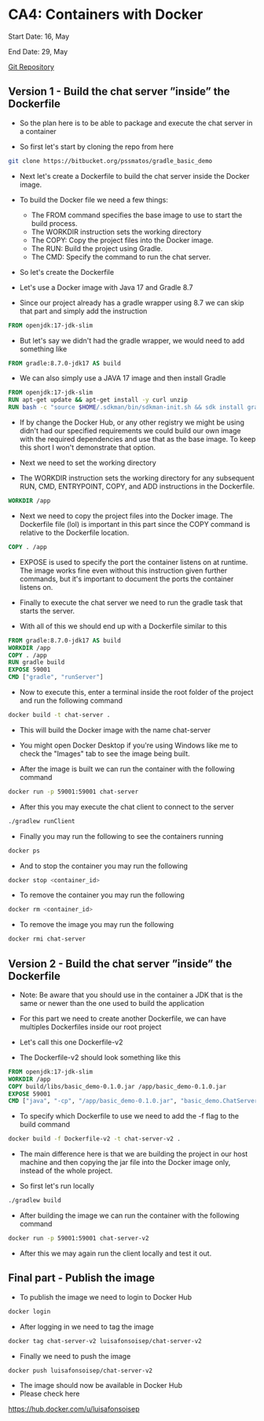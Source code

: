 # CA4: Containers with Docker

Start Date: 16, May

End Date: 29, May

[Git Repository](https://github.com/SwitchQA/devops-23-24-JPE-1222637)

## Version 1 - Build the chat server ”inside” the Dockerfile

* So the plan here is to be able to package and execute the chat server in a container


* So first let's start by cloning the repo from here

```bash
git clone https://bitbucket.org/pssmatos/gradle_basic_demo
```

* Next let's create a Dockerfile to build the chat server inside the Docker image.


* To build the Docker file we need a few things:
    * The FROM command specifies the base image to use to start the build process.
    * The WORKDIR instruction sets the working directory
    * The COPY: Copy the project files into the Docker image.
    * The RUN: Build the project using Gradle.
    * The CMD: Specify the command to run the chat server.

* So let's create the Dockerfile


* Let's use a Docker image with Java 17 and Gradle 8.7


* Since our project already has a gradle wrapper using 8.7 we can skip that part and simply add the instruction

```Dockerfile
FROM openjdk:17-jdk-slim
```

* But let's say we didn't had the gradle wrapper, we would need to add something like

```Dockerfile
FROM gradle:8.7.0-jdk17 AS build
```

* We can also simply use a JAVA 17 image and then install Gradle

```Dockerfile
FROM openjdk:17-jdk-slim
RUN apt-get update && apt-get install -y curl unzip
RUN bash -c "source $HOME/.sdkman/bin/sdkman-init.sh && sdk install gradle 8.7" \
```

* If by change the Docker Hub, or any other registry we might be using didn't had our specified requirements
  we could build our own image with the required dependencies and use that as the base image.
  To keep this short I won't demonstrate that option.


* Next we need to set the working directory


* The WORKDIR instruction sets the working directory for any subsequent
  RUN, CMD, ENTRYPOINT, COPY, and ADD instructions in the Dockerfile.

```Dockerfile
WORKDIR /app
```

* Next we need to copy the project files into the Docker image.
  The Dockerfile file (lol) is important in this part since the COPY command is relative to the Dockerfile location.

```Dockerfile
COPY . /app
```

* EXPOSE is used to specify the port the container listens on at runtime.
  The image works fine even without this instruction given further commands, but it's important to document
  the ports the container listens on.


* Finally to execute the chat server we need to run the gradle task that starts the server.


* With all of this we should end up with a Dockerfile similar to this

```Dockerfile
FROM gradle:8.7.0-jdk17 AS build
WORKDIR /app
COPY . /app
RUN gradle build
EXPOSE 59001
CMD ["gradle", "runServer"]
```

* Now to execute this, enter a terminal inside the root folder of the project and run the following command

```bash 
docker build -t chat-server .
```

* This will build the Docker image with the name chat-server
* You might open Docker Desktop if you're using Windows like me to check the "Images" tab to see the image being built.


* After the image is built we can run the container with the following command

```bash
docker run -p 59001:59001 chat-server
```

* After this you may execute the chat client to connect to the server

```bash
./gradlew runClient
```

* Finally you may run the following to see the containers running

```bash
docker ps
```

* And to stop the container you may run the following

```bash
docker stop <container_id>
```

* To remove the container you may run the following

```bash
docker rm <container_id>
```

* To remove the image you may run the following

```bash
docker rmi chat-server
```

## Version 2 - Build the chat server ”inside” the Dockerfile

* Note: Be aware that you should use in the container a JDK that is the same or newer than the one used to build
  the application


* For this part we need to create another Dockerfile, we can have multiples Dockerfiles inside our root project
* Let's call this one Dockerfile-v2


* The Dockerfile-v2 should look something like this

```Dockerfile
FROM openjdk:17-jdk-slim
WORKDIR /app
COPY build/libs/basic_demo-0.1.0.jar /app/basic_demo-0.1.0.jar
EXPOSE 59001
CMD ["java", "-cp", "/app/basic_demo-0.1.0.jar", "basic_demo.ChatServerApp", "59001"]
```

* To specify which Dockerfile to use we need to add the -f flag to the build command

```bash
docker build -f Dockerfile-v2 -t chat-server-v2 .
```

* The main difference here is that we are building the project in our host machine
and then copying the jar file into the Docker image only, instead of the whole project.


* So first let's run locally

```bash
./gradlew build
```

* After building the image we can run the container with the following command

```bash
docker run -p 59001:59001 chat-server-v2
```

* After this we may again run the client locally and test it out.


## Final part - Publish the image

* To publish the image we need to login to Docker Hub

```bash
docker login
```

* After logging in we need to tag the image

```bash
docker tag chat-server-v2 luisafonsoisep/chat-server-v2
```

* Finally we need to push the image

```bash
docker push luisafonsoisep/chat-server-v2
```

* The image should now be available in Docker Hub
* Please check here 

https://hub.docker.com/u/luisafonsoisep